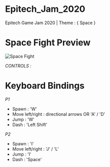 # Epitech_Jam_2020
Epitech Game Jam 2020 | Theme : { Space }

# Space Fight Preview
![Space Fight](SpaceFightPrev.gif)

*CONTROLS :*
# Keyboard Bindings
*P1*
-   Spawn : 'W'
-   Move left/right : directional arrows OR 'A' / 'D'
-   Jump : 'W'
-   Dash : 'Left Shift'

*P2*
-   Spawn : 'I'
-   Move left/right : 'J' / 'L'
-   Jump : 'I'
-   Dash : 'Space'